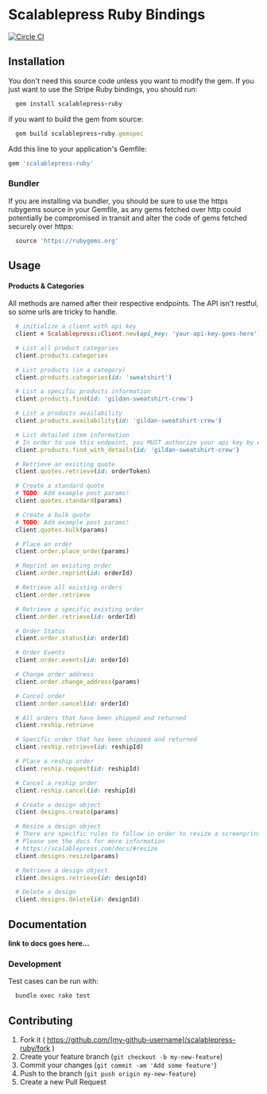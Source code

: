# Scalablepress Ruby Bindings
[![Circle CI](https://circleci.com/gh/JamesDullaghan/scalablepress-ruby.svg?style=svg)](https://circleci.com/gh/JamesDullaghan/scalablepress-ruby)

## Installation

You don't need this source code unless you want to modify the gem. If you just want to use the Stripe Ruby bindings, you should run:

```ruby
  gem install scalablepress-ruby
```

if you want to build the gem from source:

```ruby
  gem build scalablepress-ruby.gemspec
```

Add this line to your application's Gemfile:

```ruby
gem 'scalablepress-ruby'
```

### Bundler

If you are installing via bundler, you should be sure to use the https rubygems source in your Gemfile, as any gems fetched over http could potentially be compromised in transit and alter the code of gems fetched securely over https:

```ruby
  source 'https://rubygems.org'
```

## Usage

#### Products & Categories

All methods are named after their respective endpoints. The API isn't restful, so some urls are tricky to handle.

```ruby
  # initialize a client with api key
  client = Scalablepress::Client.new(api_key: 'your-api-key-goes-here')

  # List all product categories
  client.products.categories

  # List products (in a category)
  client.products.categories(id: 'sweatshirt')

  # List a specific products information
  client.products.find(id: 'gildan-sweatshirt-crew')

  # List a products availability
  client.products.availability(id: 'gildan-sweatshirt-crew')

  # List detailed item information
  # In order to use this endpoint, you MUST authorize your api key by emailing api@scalablepress.com or you will receive an invalid api key error
  client.products.find_with_details(id: 'gildan-sweatshirt-crew')

  # Retrieve an existing quote
  client.quotes.retrieve(id: orderToken)

  # Create a standard quote
  # TODO: Add example post params!
  client.quotes.standard(params)

  # Create a bulk quote
  # TODO: Add example post params!
  client.quotes.bulk(params)

  # Place an order
  client.order.place_order(params)

  # Reprint an existing order
  client.order.reprint(id: orderId)

  # Retrieve all existing orders
  client.order.retrieve

  # Retrieve a specific existing order
  client.order.retrieve(id: orderId)

  # Order Status
  client.order.status(id: orderId)

  # Order Events
  client.order.events(id: orderId)

  # Change order address
  client.order.change_address(params)

  # Cancel order
  client.order.cancel(id: orderId)

  # All orders that have been shipped and returned
  client.reship.retrieve

  # Specific order that has been shipped and returned
  client.reship.retrieve(id: reshipId)

  # Place a reship order
  client.reship.request(id: reshipId)

  # Cancel a reship order
  client.reship.cancel(id: reshipId)

  # Create a design object
  client.designs.create(params)

  # Resize a design object
  # There are specific rules to follow in order to resize a screenprint design
  # Please see the docs for more information
  # https://scalablepress.com/docs/#resize
  client.designs.resize(params)

  # Retrieve a design object
  client.designs.retrieve(id: designId)

  # Delete a design
  client.designs.delete(id: designId)
```

## Documentation

**link to docs goes here...**

### Development

Test cases can be run with:

```powershell
  bundle exec rake test
```

## Contributing

1. Fork it ( https://github.com/[my-github-username]/scalablepress-ruby/fork )
2. Create your feature branch (`git checkout -b my-new-feature`)
3. Commit your changes (`git commit -am 'Add some feature'`)
4. Push to the branch (`git push origin my-new-feature`)
5. Create a new Pull Request
